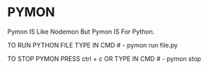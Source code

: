 # PYMON
Pymon IS Like Nodemon But Pymon IS For Python.

TO RUN PYTHON FILE TYPE IN CMD # - pymon run file.py

TO STOP PYMON PRESS ctrl + c OR TYPE IN CMD # - pymon stop 

